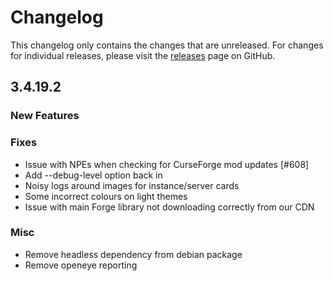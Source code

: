 # Changelog

This changelog only contains the changes that are unreleased. For changes for individual releases, please visit the
[releases](https://github.com/ATLauncher/ATLauncher/releases) page on GitHub.

## 3.4.19.2

### New Features

### Fixes
- Issue with NPEs when checking for CurseForge mod updates [#608]
- Add --debug-level option back in
- Noisy logs around images for instance/server cards
- Some incorrect colours on light themes
- Issue with main Forge library not downloading correctly from our CDN

### Misc
- Remove headless dependency from debian package
- Remove openeye reporting

